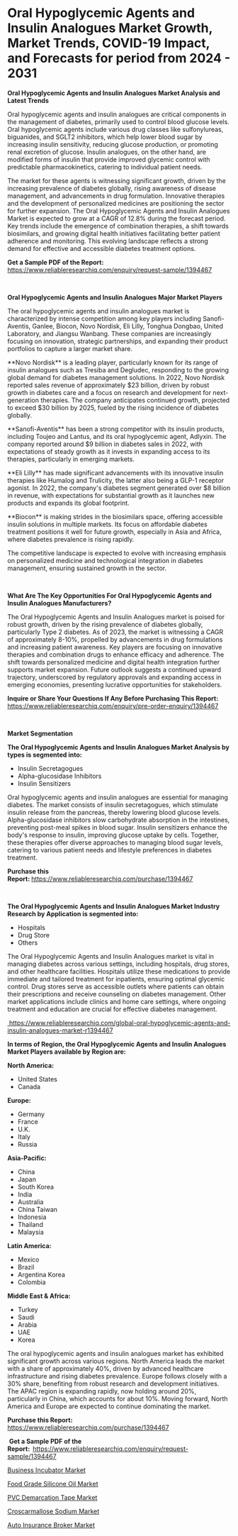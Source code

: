 <p><h1>Oral Hypoglycemic Agents and Insulin Analogues Market Growth, Market Trends, COVID-19 Impact, and Forecasts for period from 2024 - 2031</h1></p><p><strong>Oral Hypoglycemic Agents and Insulin Analogues Market Analysis and Latest Trends</strong></p>
<p><p>Oral hypoglycemic agents and insulin analogues are critical components in the management of diabetes, primarily used to control blood glucose levels. Oral hypoglycemic agents include various drug classes like sulfonylureas, biguanides, and SGLT2 inhibitors, which help lower blood sugar by increasing insulin sensitivity, reducing glucose production, or promoting renal excretion of glucose. Insulin analogues, on the other hand, are modified forms of insulin that provide improved glycemic control with predictable pharmacokinetics, catering to individual patient needs.</p><p>The market for these agents is witnessing significant growth, driven by the increasing prevalence of diabetes globally, rising awareness of disease management, and advancements in drug formulation. Innovative therapies and the development of personalized medicines are positioning the sector for further expansion. The Oral Hypoglycemic Agents and Insulin Analogues Market is expected to grow at a CAGR of 12.8% during the forecast period. Key trends include the emergence of combination therapies, a shift towards biosimilars, and growing digital health initiatives facilitating better patient adherence and monitoring. This evolving landscape reflects a strong demand for effective and accessible diabetes treatment options.</p></p>
<p><strong>Get a Sample PDF of the Report:&nbsp;</strong> <a href="https://www.reliableresearchiq.com/enquiry/request-sample/1394467">https://www.reliableresearchiq.com/enquiry/request-sample/1394467</a></p>
<p>&nbsp;</p>
<p><strong>Oral Hypoglycemic Agents and Insulin Analogues Major Market Players</strong></p>
<p><p>The oral hypoglycemic agents and insulin analogues market is characterized by intense competition among key players including Sanofi-Aventis, Ganlee, Biocon, Novo Nordisk, Eli Lilly, Tonghua Dongbao, United Laboratory, and Jiangsu Wanbang. These companies are increasingly focusing on innovation, strategic partnerships, and expanding their product portfolios to capture a larger market share.</p><p>**Novo Nordisk** is a leading player, particularly known for its range of insulin analogues such as Tresiba and Degludec, responding to the growing global demand for diabetes management solutions. In 2022, Novo Nordisk reported sales revenue of approximately $23 billion, driven by robust growth in diabetes care and a focus on research and development for next-generation therapies. The company anticipates continued growth, projected to exceed $30 billion by 2025, fueled by the rising incidence of diabetes globally.</p><p>**Sanofi-Aventis** has been a strong competitor with its insulin products, including Toujeo and Lantus, and its oral hypoglycemic agent, Adlyxin. The company reported around $9 billion in diabetes sales in 2022, with expectations of steady growth as it invests in expanding access to its therapies, particularly in emerging markets.</p><p>**Eli Lilly** has made significant advancements with its innovative insulin therapies like Humalog and Trulicity, the latter also being a GLP-1 receptor agonist. In 2022, the company's diabetes segment generated over $8 billion in revenue, with expectations for substantial growth as it launches new products and expands its global footprint.</p><p>**Biocon** is making strides in the biosimilars space, offering accessible insulin solutions in multiple markets. Its focus on affordable diabetes treatment positions it well for future growth, especially in Asia and Africa, where diabetes prevalence is rising rapidly.</p><p>The competitive landscape is expected to evolve with increasing emphasis on personalized medicine and technological integration in diabetes management, ensuring sustained growth in the sector.</p></p>
<p>&nbsp;</p>
<p><strong>What Are The Key Opportunities For Oral Hypoglycemic Agents and Insulin Analogues Manufacturers?</strong></p>
<p><p>The Oral Hypoglycemic Agents and Insulin Analogues market is poised for robust growth, driven by the rising prevalence of diabetes globally, particularly Type 2 diabetes. As of 2023, the market is witnessing a CAGR of approximately 8-10%, propelled by advancements in drug formulations and increasing patient awareness. Key players are focusing on innovative therapies and combination drugs to enhance efficacy and adherence. The shift towards personalized medicine and digital health integration further supports market expansion. Future outlook suggests a continued upward trajectory, underscored by regulatory approvals and expanding access in emerging economies, presenting lucrative opportunities for stakeholders.</p></p>
<p><strong>Inquire or Share Your Questions If Any Before Purchasing This Report:</strong> <a href="https://www.reliableresearchiq.com/enquiry/pre-order-enquiry/1394467">https://www.reliableresearchiq.com/enquiry/pre-order-enquiry/1394467</a></p>
<p>&nbsp;</p>
<p><strong>Market Segmentation</strong></p>
<p><strong>The Oral Hypoglycemic Agents and Insulin Analogues Market Analysis by types is segmented into:</strong></p>
<p><ul><li>Insulin Secretagogues</li><li>Alpha-glucosidase Inhibitors</li><li>Insulin Sensitizers</li></ul></p>
<p><p>Oral hypoglycemic agents and insulin analogues are essential for managing diabetes. The market consists of insulin secretagogues, which stimulate insulin release from the pancreas, thereby lowering blood glucose levels. Alpha-glucosidase inhibitors slow carbohydrate absorption in the intestines, preventing post-meal spikes in blood sugar. Insulin sensitizers enhance the body's response to insulin, improving glucose uptake by cells. Together, these therapies offer diverse approaches to managing blood sugar levels, catering to various patient needs and lifestyle preferences in diabetes treatment.</p></p>
<p><strong>Purchase this Report:&nbsp;</strong><a href="https://www.reliableresearchiq.com/purchase/1394467">https://www.reliableresearchiq.com/purchase/1394467</a></p>
<p>&nbsp;</p>
<p><strong>The Oral Hypoglycemic Agents and Insulin Analogues Market Industry Research by Application is segmented into:</strong></p>
<p><ul><li>Hospitals</li><li>Drug Store</li><li>Others</li></ul></p>
<p><p>The Oral Hypoglycemic Agents and Insulin Analogues market is vital in managing diabetes across various settings, including hospitals, drug stores, and other healthcare facilities. Hospitals utilize these medications to provide immediate and tailored treatment for inpatients, ensuring optimal glycemic control. Drug stores serve as accessible outlets where patients can obtain their prescriptions and receive counseling on diabetes management. Other market applications include clinics and home care settings, where ongoing treatment and education are crucial for effective diabetes management.</p></p>
<p><a href="https://www.reliableresearchiq.com/global-oral-hypoglycemic-agents-and-insulin-analogues-market-r1394467">&nbsp;https://www.reliableresearchiq.com/global-oral-hypoglycemic-agents-and-insulin-analogues-market-r1394467</a></p>
<p><strong>In terms of Region, the Oral Hypoglycemic Agents and Insulin Analogues Market Players available by Region are:</strong></p>
<p>
    <p> <strong> North America: </strong>
        <ul>
            <li>United States</li>
            <li>Canada</li>
        </ul>
        </p> 
    <p> <strong> Europe: </strong>
        <ul>
            <li>Germany</li>
            <li>France</li>
            <li>U.K.</li>
            <li>Italy</li>
            <li>Russia</li>
        </ul>
        </p> 
    <p> <strong> Asia-Pacific: </strong>
        <ul>
            <li>China</li>
            <li>Japan</li>
            <li>South Korea</li>
            <li>India</li>
            <li>Australia</li>
            <li>China Taiwan</li>
            <li>Indonesia</li>
            <li>Thailand</li>
            <li>Malaysia</li>
        </ul>
        </p> 
    <p> <strong> Latin America: </strong>
        <ul>
            <li>Mexico</li>
            <li>Brazil</li>
            <li>Argentina Korea</li>
            <li>Colombia</li>
        </ul>
        </p> 
    <p> <strong> Middle East & Africa: </strong>
        <ul>
            <li>Turkey</li>
            <li>Saudi</li>
            <li>Arabia</li>
            <li>UAE</li>
            <li>Korea</li>
        </ul>
    </p>
    </p>
<p><p>The oral hypoglycemic agents and insulin analogues market has exhibited significant growth across various regions. North America leads the market with a share of approximately 40%, driven by advanced healthcare infrastructure and rising diabetes prevalence. Europe follows closely with a 30% share, benefiting from robust research and development initiatives. The APAC region is expanding rapidly, now holding around 20%, particularly in China, which accounts for about 10%. Moving forward, North America and Europe are expected to continue dominating the market.</p></p>
<p><strong>Purchase this Report: </strong><a href="https://www.reliableresearchiq.com/purchase/1394467">https://www.reliableresearchiq.com/purchase/1394467</a></p>
<p>&nbsp;<strong>Get a Sample PDF of the Report:&nbsp;&nbsp;</strong><a href="https://www.reliableresearchiq.com/enquiry/request-sample/1394467">https://www.reliableresearchiq.com/enquiry/request-sample/1394467</a></p>
<p><strong></strong></p>
<p><p><a href="https://www.linkedin.com/pulse/business-incubator-market-research-report-includes-analysis-pei8c?trackingId=jXz1nZljQAWMHKMEd2bO1w%3D%3D">Business Incubator Market</a></p><p><a href="https://issuu.com/reportprime-2/docs/food-grade-silicone-oil-market-size_43595afc13d50e">Food Grade Silicone Oil Market</a></p><p><a href="https://issuu.com/reportprime-2/docs/pvc-demarcation-tape-market-size-20_896b57b0bd7597">PVC Demarcation Tape Market</a></p><p><a href="https://github.com/WayneGriffin411/Market-Research-Report-List-1/blob/main/croscarmallose-sodium-market.md">Croscarmallose Sodium Market</a></p><p><a href="https://www.linkedin.com/pulse/auto-insurance-broker-industry-forecast-market-shifts-strategic-jrohc?trackingId=Tdas52HERGyH2Jkggph1mg%3D%3D">Auto Insurance Broker Market</a></p></p>